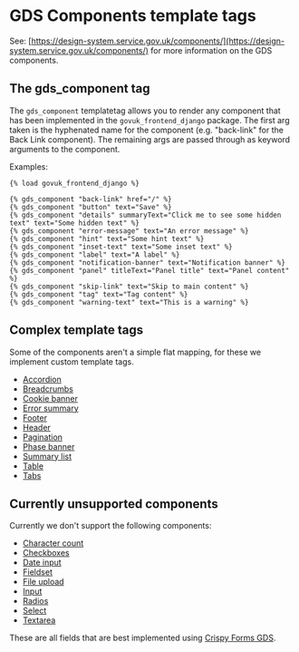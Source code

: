 # GDS Components template tags

See: [https://design-system.service.gov.uk/components/](https://design-system.service.gov.uk/components/) for more information on the GDS components.

## The gds_component tag
The `gds_component` templatetag allows you to render any component that has been implemented in the `govuk_frontend_django` package. The first arg taken is the hyphenated name for the component (e.g. "back-link" for the Back Link component). The remaining args are passed through as keyword arguments to the component.

Examples:

```django
{% load govuk_frontend_django %}

{% gds_component "back-link" href="/" %}
{% gds_component "button" text="Save" %}
{% gds_component "details" summaryText="Click me to see some hidden text" text="Some hidden text" %}
{% gds_component "error-message" text="An error message" %}
{% gds_component "hint" text="Some hint text" %}
{% gds_component "inset-text" text="Some inset text" %}
{% gds_component "label" text="A label" %}
{% gds_component "notification-banner" text="Notification banner" %}
{% gds_component "panel" titleText="Panel title" text="Panel content" %}
{% gds_component "skip-link" text="Skip to main content" %}
{% gds_component "tag" text="Tag content" %}
{% gds_component "warning-text" text="This is a warning" %}
```

## Complex template tags

Some of the components aren't a simple flat mapping, for these we implement custom template tags.

- [Accordion](./accordion.md)
- [Breadcrumbs](./breadcrumbs.md)
- [Cookie banner](./cookie-banner.md)
- [Error summary](./error-summary.md)
- [Footer](./footer.md)
- [Header](./header.md)
- [Pagination](./pagination.md)
- [Phase banner](./phase-banner.md)
- [Summary list](./summary-list.md)
- [Table](./table.md)
- [Tabs](./tabs.md)

## Currently unsupported components

Currently we don't support the following components:

- [Character count](https://design-system.service.gov.uk/components/character-count/)
- [Checkboxes](https://design-system.service.gov.uk/components/checkboxes/)
- [Date input](https://design-system.service.gov.uk/components/date-input/)
- [Fieldset](https://design-system.service.gov.uk/components/fieldset/)
- [File upload](https://design-system.service.gov.uk/components/file-upload/)
- [Input](https://design-system.service.gov.uk/components/input/)
- [Radios](https://design-system.service.gov.uk/components/radios/)
- [Select](https://design-system.service.gov.uk/components/select/)
- [Textarea](https://design-system.service.gov.uk/components/textarea/)

These are all fields that are best implemented using [Crispy Forms GDS](https://github.com/wildfish/crispy-forms-gds).
